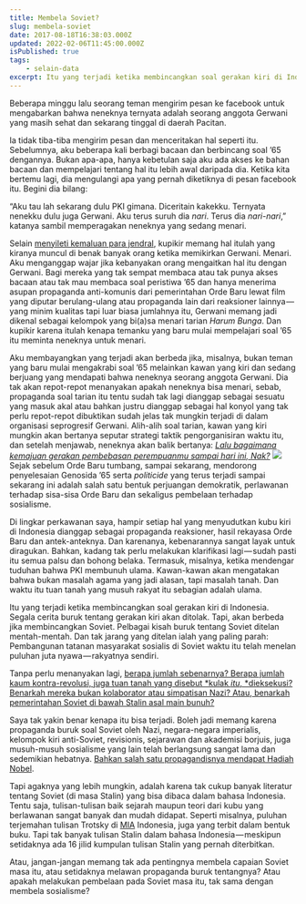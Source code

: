 ```yaml
---
title: Membela Soviet?
slug: membela-soviet
date: 2017-08-18T16:38:03.000Z
updated: 2022-02-06T11:45:00.000Z
isPublished: true
tags: 
    - selain-data
excerpt: Itu yang terjadi ketika membincangkan soal gerakan kiri di Indonesia. Segala cerita buruk tentang gerakan kiri akan ditolak. Tapi, akan…
---
```


Beberapa minggu lalu seorang teman mengirim pesan ke facebook untuk mengabarkan bahwa neneknya ternyata adalah seorang anggota Gerwani yang masih sehat dan sekarang tinggal di daerah Pacitan.

Ia tidak tiba-tiba mengirim pesan dan menceritakan hal seperti itu. Sebelumnya, aku beberapa kali berbagi bacaan dan berbincang soal ’65 dengannya. Bukan apa-apa, hanya kebetulan saja aku ada akses ke bahan bacaan dan mempelajari tentang hal itu lebih awal daripada dia. Ketika kita bertemu lagi, dia mengulangi apa yang pernah diketiknya di pesan facebook itu. Begini dia bilang:

“Aku tau lah sekarang dulu PKI gimana. Diceritain kakekku. Ternyata nenekku dulu juga Gerwani. Aku terus suruh dia *nari*. Terus dia *nari-nari*,” katanya sambil memperagakan neneknya yang sedang menari.

Selain [menyileti kemaluan para jendral](https://medium.com/merah-muda-memudar/gerwani-bukan-tukang-potong-alat-kelamin-jenderal-itu-hanya-rekayasa-koran-koran-angkatan-darat-4f2dbb12e3a4), kupikir memang hal itulah yang kiranya muncul di benak banyak orang ketika memikirkan Gerwani. Menari. Aku menganggap wajar jika kebanyakan orang mengaitkan hal itu dengan Gerwani. Bagi mereka yang tak sempat membaca atau tak punya akses bacaan atau tak mau membaca soal peristiwa ’65 dan hanya menerima asupan propaganda anti-komunis dari pemerintahan Orde Baru lewat film yang diputar berulang-ulang atau propaganda lain dari reaksioner lainnya — yang minim kualitas tapi luar biasa jumlahnya itu, Gerwani memang jadi dikenal sebagai kelompok yang bi(a)sa menari tarian *Harum Bunga*. Dan kupikir karena itulah kenapa temanku yang baru mulai mempelajari soal ’65 itu meminta neneknya untuk menari.

Aku membayangkan yang terjadi akan berbeda jika, misalnya, bukan teman yang baru mulai mengakrabi soal ’65 melainkan kawan yang kiri dan sedang berjuang yang mendapati bahwa neneknya seorang anggota Gerwani. Dia tak akan repot-repot menanyakan apakah neneknya bisa menari, sebab, propaganda soal tarian itu tentu sudah tak lagi dianggap sebagai sesuatu yang masuk akal atau bahkan justru dianggap sebagai hal konyol yang tak perlu repot-repot dibuktikan sudah jelas tak mungkin terjadi di dalam organisasi seprogresif Gerwani. Alih-alih soal tarian, kawan yang kiri mungkin akan bertanya seputar strategi taktik pengorganisiran waktu itu, dan setelah menjawab, neneknya akan balik bertanya: [*Lalu bagaimana kemajuan gerakan pembebasan perempuanmu sampai hari ini, Nak?*](https://serikatpembebasanperempuan.wordpress.com/2017/04/21/manifesto-siempre/)
![](__GHOST_URL__/content/images/max/800/0-kd4Ho9glrHLlSQeH.jpg)
Sejak sebelum Orde Baru tumbang, sampai sekarang, mendorong penyelesaian Genosida ’65 serta *politicide* yang terus terjadi sampai sekarang ini adalah salah satu bentuk perjuangan demokratik, perlawanan terhadap sisa-sisa Orde Baru dan sekaligus pembelaan terhadap sosialisme.

Di lingkar perkawanan saya, hampir setiap hal yang menyudutkan kubu kiri di Indonesia dianggap sebagai propaganda reaksioner, hasil rekayasa Orde Baru dan antek-anteknya. Dan karenanya, kebenarannya sangat layak untuk diragukan. Bahkan, kadang tak perlu melakukan klarifikasi lagi — sudah pasti itu semua palsu dan bohong belaka. Termasuk, misalnya, ketika mendengar tuduhan bahwa PKI membunuh ulama. Kawan-kawan akan mengatakan bahwa bukan masalah agama yang jadi alasan, tapi masalah tanah. Dan waktu itu tuan tanah yang musuh rakyat itu sebagian adalah ulama.

Itu yang terjadi ketika membincangkan soal gerakan kiri di Indonesia. Segala cerita buruk tentang gerakan kiri akan ditolak. Tapi, akan berbeda jika membincangkan Soviet. Pelbagai kisah buruk tentang Soviet ditelan mentah-mentah. Dan tak jarang yang ditelan ialah yang paling parah: Pembangunan tatanan masyarakat sosialis di Soviet waktu itu telah menelan puluhan juta nyawa — rakyatnya sendiri.

Tanpa perlu menanyakan lagi, [berapa jumlah sebenarnya? Berapa jumlah kaum kontra-revolusi, juga tuan tanah yang disebut *kulak *itu*, *dieksekusi? Benarkah mereka bukan kolaborator atau simpatisan Nazi? Atau, benarkah pemerintahan Soviet di bawah Stalin asal main bunuh?](https://cebolang.net/mario-sousa-kebohongan-tentang-sejarah-soviet-f76e33a77a16)

Saya tak yakin benar kenapa itu bisa terjadi. Boleh jadi memang karena propaganda buruk soal Soviet oleh Nazi, negara-negara imperialis, kelompok kiri anti-Soviet, revisionis, sejarawan dan akademisi borjuis, juga musuh-musuh sosialisme yang lain telah berlangsung sangat lama dan sedemikian hebatnya. [Bahkan salah satu propagandisnya mendapat Hadiah Nobel](https://www.wikiwand.com/en/Aleksandr_Solzhenitsyn).

Tapi agaknya yang lebih mungkin, adalah karena tak cukup banyak literatur tentang Soviet (di masa Stalin) yang bisa dibaca dalam bahasa Indonesia. Tentu saja, tulisan-tulisan baik sejarah maupun teori dari kubu yang berlawanan sangat banyak dan mudah didapat. Seperti misalnya, puluhan terjemahan tulisan Trotsky di [MIA](http://marxists.org) Indonesia, juga yang terbit dalam bentuk buku. Tapi tak banyak tulisan Stalin dalam bahasa Indonesia — meskipun setidaknya ada 16 jilid kumpulan tulisan Stalin yang pernah diterbitkan.

Atau, jangan-jangan memang tak ada pentingnya membela capaian Soviet masa itu, atau setidaknya melawan propaganda buruk tentangnya? Atau apakah melakukan pembelaan pada Soviet masa itu, tak sama dengan membela sosialisme?
